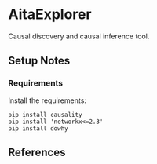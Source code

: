 # AitaExplorer

Causal discovery and causal inference tool.


## Setup Notes

### Requirements

Install the requirements:
```
pip install causality
pip install 'networkx<=2.3'
pip install dowhy
```


## References



